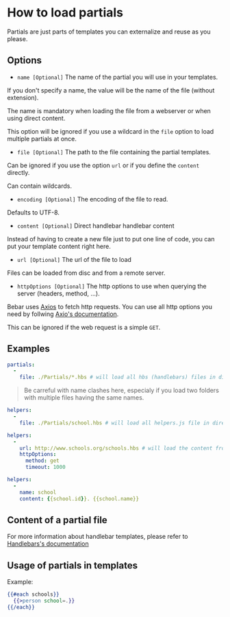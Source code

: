 # How to load partials

Partials are just parts of templates you can externalize and reuse as you please.

## Options

- ```name [Optional]``` The name of the partial you will use in your templates.

If you don't specify a name, the value will be the name of the file (without extension).

The name is mandatory when loading the file from a webserver or when using direct content.

This option will be ignored if you use a wildcard in the ```file``` option to load multiple partials at once.

- ```file [Optional]``` The path to the file containing the partial templates.

Can be ignored if you use the option ```url``` or if you define the `content` directly.

Can contain wildcards.

- ```encoding [Optional]``` The encoding of the file to read.

Defaults to UTF-8.

- ```content [Optional]``` Direct handlebar handlebar content

Instead of having to create a new file just to put one line of code, you can put your template content right here.

- ```url [Optional]``` The url of the file to load

Files can be loaded from disc and from a remote server.

- ```httpOptions [Optional]``` The http options to use when querying the server (headers, method, ...).

Bebar uses [Axios](https://axios-http.com/) to fetch http requests. You can use all http options you need by follwing [Axio's documentation](https://axios-http.com/docs/req_config).

This can be ignored if the web request is a simple `GET`.

## Examples

``` yaml
partials:
  -
    file: ./Partials/*.hbs # will load all hbs (handlebars) files in directory Partials
```

> Be carreful with name clashes here, especialy if you load two folders with multiple files having the same names.

``` yaml
helpers:
  -
    file: ./Partials/school.hbs # will load all helpers.js file in directory Helpers
```

``` yaml
helpers:
  -
    url: http://www.schools.org/schools.hbs # will load the content from the provided url
    httpOptions:
      method: get
      timeout: 1000

```

``` yaml
helpers:
  -
    name: school
    content: {{school.id}}. {{school.name}}

```

## Content of a partial file

For more information about handlebar templates, please refer to [Handlebars's documentation](https://handlebarsjs.com/guide/#partials)

## Usage of partials in templates

Example:

``` hbs
{{#each schools}}
  {{>person school=.}}
{{/each}}
```
